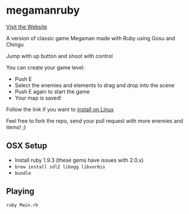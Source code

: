 megamanruby
===========

[Visit the Website](http://piscolomo.github.io/megamanruby-site/)

A version of classic game Megaman made with Ruby using Gosu and Chingu

Jump with up button and shoot with control

You can create your game level:
* Push E
* Select the enemies and elements to drag and drop into the scene
* Push E again to start the game
* Your map is saved!

Follow the link if you want to [install on Linux](https://github.com/TheBlasfem/megamanruby/wiki)

Feel free to fork the repo, send your pull request with more enemies and items! ;)

## OSX Setup

* Install ruby 1.9.3 (these gems have issues with 2.0.x)
* `brew install sdl2 libogg libvorbis`
* `bundle`

## Playing

`ruby Main.rb`
